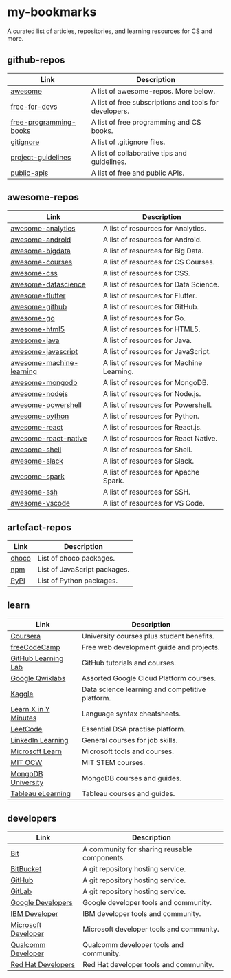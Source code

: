 # my-bookmarks

A curated list of articles, repositories, and learning resources for CS and more.

## github-repos

| Link                                                                                                                      | Description                                            |
| ------------------------------------------------------------------------------------------------------------------------- | ------------------------------------------------------ |
| [awesome](https://github.com/sindresorhus/awesome)                                                                        | A  list of awesome-repos. More below.     |
| [free-for-devs](https://github.com/ripienaar/free-for-dev/blob/master/README.md)                                          | A list of free subscriptions and tools for developers. |
| [free-programming-books](https://github.com/EbookFoundation/free-programming-books/blob/master/books/free-programming-books.md) | A list of free programming and CS books.               |
| [gitignore](https://github.com/github/gitignore)                                                                          | A list of .gitignore files.                            |
| [project-guidelines](https://github.com/elsewhencode/project-guidelines)                                                  | A list of collaborative tips and guidelines.           |
| [public-apis](https://github.com/public-apis/public-apis)                                                                 | A list of free and public APIs.                        |

## awesome-repos

| Link                                                                                 | Description                               |
| ------------------------------------------------------------------------------------ | ----------------------------------------- |
| [awesome-analytics](https://github.com/onurakpolat/awesome-analytics)                | A list of resources for Analytics.        |
| [awesome-android](https://github.com/JStumpp/awesome-android)                        | A list of resources for Android.          |
| [awesome-bigdata](https://github.com/onurakpolat/awesome-bigdata)                    | A list of resources for Big Data.         |
| [awesome-courses](https://github.com/prakhar1989/awesome-courses)                    | A list of resources for CS Courses.       |
| [awesome-css](https://github.com/awesome-css-group/awesome-css)                      | A list of resources for CSS.              |
| [awesome-datascience](https://github.com/academic/awesome-datascience)               | A list of resources for Data Science.     |
| [awesome-flutter](https://github.com/Solido/awesome-flutter)                         | A list of resources for Flutter.          |
| [awesome-github](https://github.com/phillipadsmith/awesome-github)                   | A list of resources for GitHub.           |
| [awesome-go](https://github.com/avelino/awesome-go)                                  | A list of resources for Go.               |
| [awesome-html5](https://github.com/diegocard/awesome-html5)                          | A list of resources for HTML5.            |
| [awesome-java](https://github.com/akullpp/awesome-java)                              | A list of resources for Java.             |
| [awesome-javascript](https://github.com/sorrycc/awesome-javascript)                  | A list of resources for JavaScript.       |
| [awesome-machine-learning](https://github.com/josephmisiti/awesome-machine-learning) | A list of resources for Machine Learning. |
| [awesome-mongodb](https://github.com/ramnes/awesome-mongodb)                         | A list of resources for MongoDB.          |
| [awesome-nodejs](https://github.com/sindresorhus/awesome-nodejs)                     | A list of resources for Node.js.          |
| [awesome-powershell](https://github.com/janikvonrotz/awesome-powershell)             | A list of resources for Powershell.       |
| [awesome-python](https://github.com/vinta/awesome-python)                            | A list of resources for Python.           |
| [awesome-react](https://github.com/enaqx/awesome-react)                              | A list of resources for React.js.         |
| [awesome-react-native](https://github.com/jondot/awesome-react-native)               | A list of resources for React Native.     |
| [awesome-shell](https://github.com/alebcay/awesome-shell)                            | A list of resources for Shell.            |
| [awesome-slack](https://github.com/matiassingers/awesome-slack)                      | A list of resources for Slack.            |
| [awesome-spark](https://github.com/awesome-spark/awesome-spark)                      | A list of resources for Apache Spark.     |
| [awesome-ssh](https://github.com/moul/awesome-ssh)                                   | A list of resources for SSH.              |
| [awesome-vscode](https://github.com/viatsko/awesome-vscode)                          | A list of resources for VS Code.          |

## artefact-repos

| Link                                     | Description                  |
| ---------------------------------------- | ---------------------------- |
| [choco](https://chocolatey.org/packages) | List of choco packages.      |
| [npm](https://www.npmjs.com/)            | List of JavaScript packages. |
| [PyPI](https://pypi.org/)                | List of Python packages.     |

## learn

| Link                                                       | Description                                     |
| ---------------------------------------------------------- | ----------------------------------------------- |
| [Coursera](https://www.coursera.org/)                      | University courses plus student benefits.       |
| [freeCodeCamp](https://www.freecodecamp.org/)              | Free web development guide and projects.        |
| [GitHub Learning Lab](https://lab.github.com/)             | GitHub tutorials and courses.                   |
| [Google Qwiklabs](https://google.qwiklabs.com/)            | Assorted Google Cloud Platform courses.         |
| [Kaggle](https://www.kaggle.com/)                          | Data science learning and competitive platform. |
| [Learn X in Y Minutes](https://learnxinyminutes.com/)      | Language syntax cheatsheets.                    |
| [LeetCode](https://leetcode.com/)                          | Essential DSA practise platform.                |
| [LinkedIn Learning](https://linkedin.com/learning)         | General courses for job skills.                 |
| [Microsoft Learn](https://docs.microsoft.com/en-us/learn/) | Microsoft tools and courses.                    |
| [MIT OCW](https://ocw.mit.edu/index.htm)                   | MIT STEM courses.                               |
| [MongoDB University](https://university.mongodb.com/)      | MongoDB courses and guides.                     |
| [Tableau eLearning](https://elearning.tableau.com/)        | Tableau courses and guides.                     |

## developers

| Link                                                          | Description                                  |
| ------------------------------------------------------------- | -------------------------------------------- |
| [Bit](https://bit.dev/)                                       | A community for sharing reusable components. |
| [BitBucket](https://bitbucket.org/)                           | A git repository hosting service.            |
| [GitHub](https://github.com)                                  | A git repository hosting service.            |
| [GitLab](https://gitlab.com/)                                 | A git repository hosting service.            |
| [Google Developers](https://developers.google.com/)           | Google developer tools and community.        |
| [IBM Developer](https://developer.ibm.com/)                   | IBM developer tools and community.           |
| [Microsoft Developer](https://developer.microsoft.com/en-us/) | Microsoft developer tools and community.     |
| [Qualcomm Developer](https://developer.qualcomm.com/)         | Qualcomm developer tools and community.      |
| [Red Hat Developers](https://developers.redhat.com/)          | Red Hat developer tools and community.       |

